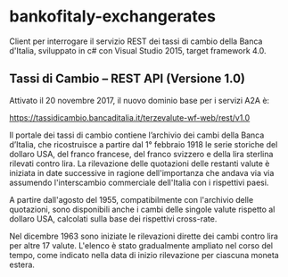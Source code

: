 # bankofitaly-exchangerates
Client per interrogare il servizio REST dei tassi di cambio della Banca d'Italia, sviluppato in c# con Visual Studio 2015, target framework 4.0.

## Tassi di Cambio – REST API (Versione 1.0) 
 

Attivato il  20 novembre 2017, il nuovo dominio base per i servizi A2A è: 

https://tassidicambio.bancaditalia.it/terzevalute-wf-web/rest/v1.0 


Il portale dei tassi di cambio contiene l’archivio dei cambi della Banca d’Italia, che ricostruisce a partire dal 1° febbraio 1918 le
serie storiche del dollaro USA, del franco francese, del franco svizzero e della lira sterlina rilevati contro lira. La rilevazione delle
quotazioni delle restanti valute è iniziata in date successive in ragione dell'importanza che andava via via assumendo l'interscambio
commerciale dell'Italia con i rispettivi paesi.

A partire dall'agosto del 1955, compatibilmente con l'archivio delle quotazioni, sono disponibili anche i cambi delle singole valute
rispetto al dollaro USA, calcolati sulla base dei rispettivi cross-rate.

Nel dicembre 1963 sono iniziate le rilevazioni dirette dei cambi contro lira per altre 17 valute. L'elenco è stato gradualmente ampliato
nel corso del tempo, come indicato nella data di inizio rilevazione per ciascuna moneta estera.
